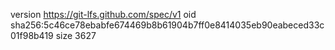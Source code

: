 version https://git-lfs.github.com/spec/v1
oid sha256:5c46ce78ebabfe674469b8b61904b7ff0e8414035eb90eabeced33c01f98b419
size 3627
